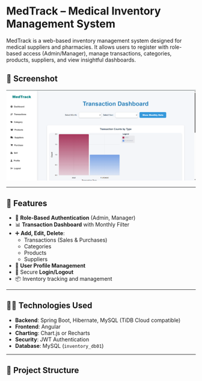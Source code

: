 # MedTrack – Medical Inventory Management System

MedTrack is a web-based inventory management system designed for medical suppliers and pharmacies. It allows users to register with role-based access (Admin/Manager), manage transactions, categories, products, suppliers, and view insightful dashboards.

## 📸 Screenshot

![Dashboard Preview](src/app/assets/images/dashboard.png)


---

## 🚀 Features

- 🔐 **Role-Based Authentication** (Admin, Manager)
- 📊 **Transaction Dashboard** with Monthly Filter
- ➕ **Add, Edit, Delete**:
  - Transactions (Sales & Purchases)
  - Categories
  - Products
  - Suppliers
- 👤 **User Profile Management**
- 🔁 Secure **Login/Logout**
- 📦 Inventory tracking and management

---

## 🧑‍💻 Technologies Used

- **Backend**: Spring Boot, Hibernate, MySQL (TiDB Cloud compatible)
- **Frontend**: Angular
- **Charting**: Chart.js or Recharts
- **Security**: JWT Authentication
- **Database**: MySQL (`inventory_db01`)

---

## 📂 Project Structure

